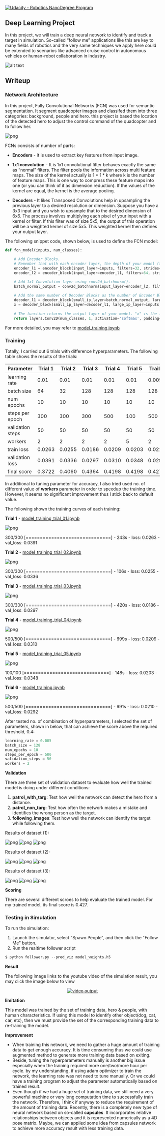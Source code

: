 [![Udacity - Robotics NanoDegree Program](https://s3-us-west-1.amazonaws.com/udacity-robotics/Extra+Images/RoboND_flag.png)](https://www.udacity.com/robotics)

## Deep Learning Project ##

In this project, we will train a deep neural network to identify and track a target in simulation. So-called “follow me” applications like this are key to many fields of robotics and the very same techniques we apply here could be extended to scenarios like advanced cruise control in autonomous vehicles or human-robot collaboration in industry.

[image_0]: ./docs/misc/sim_screenshot.png
![alt text][image_0] 

## Writeup

### Network Architecture

In this project, Fully Convolutional Networks (FCN) was used for semantic segmentation. It segment quadcopter images and classifed them into three categories: background, people and hero. this project is based the location of the detected hero to adjust the control command of the quadcopter and to follow her.

![png](./writeup_images/fcn_2.png)

FCNs consists of number of parts:
* **Encoders** - It is used to extract key features from input image.

* **1x1 convolution** - It is 1x1 convolutional filter behaves exactly the same as “normal” filters. The filter pools the information across multi feature maps. The size of the kernel actually is 1 * 1 * k where k is the number of feature maps. This is one way to compress these feature maps into one (or you can think of it as dimension reduction). If the values of the kernel are equal, the kernel is the average pooling.

* **Decoders** - It likes Transposed Convolutions help in upsampling the previous layer to a desired resolution or dimension. Suppose you have a 3x3 input and you wish to upsample that to the desired dimension of 6x6. The process involves multiplying each pixel of your input with a kernel or filter. If this filter was of size 5x5, the output of this operation will be a weighted kernel of size 5x5. This weighted kernel then defines your output layer.

The following snippet code, shown below, is used to define the FCN model:

``` python
def fcn_model(inputs, num_classes):
    
    # Add Encoder Blocks. 
    # Remember that with each encoder layer, the depth of your model (the number of filters) increases.
    encoder_l1 = encoder_block(input_layer=inputs, filters=32, strides=2)
    encoder_l2 = encoder_block(input_layer=encoder_l1, filters=64, strides=2)

    # Add 1x1 Convolution layer using conv2d_batchnorm().
    batch_normal_output = conv2d_batchnorm(input_layer=encoder_l2, filters=128, kernel_size=1, strides=1)
    
    # Add the same number of Decoder Blocks as the number of Encoder Blocks
    decoder_l1 = decoder_block(small_ip_layer=batch_normal_output, large_ip_layer=encoder_l1, filters=64)
    x = decoder_block(small_ip_layer=decoder_l1, large_ip_layer=inputs, filters=32)    
    
    # The function returns the output layer of your model. "x" is the final layer obtained from the last decoder_block()
    return layers.Conv2D(num_classes, 1, activation='softmax', padding='same')(x)
```

For more detailed, you may refer to [model_training.ipynb](https://github.com/samuelpfchoi/RoboND-P4-DeepLearning-Project/blob/master/code/model_training.ipynb)

### Training

Totally, I carried out 6 trials with difference hyperparameters. The following table shows the results of the trials:


| Parameter         | Trial 1 | Trial 2 | Trial 3 | Trial 4 | Trial 5 | Trail 6 |
| ----------------- | ------- | ------- | ------- | ------- | ------- | -------
| learning rate     | 0.01    | 0.01    | 0.01    | 0.01    | 0.01    | 0.005   |
| batch size        | 64      | 32      | 128     | 128     | 128     | 128     |
| num epochs        | 10      | 10      | 10      | 10      | 10      | 10      |
| steps per epoch   | 300     | 300     | 300     | 500     | 100     | 500     |
| validation steps  | 50      | 50      | 50      | 50      | 50      | 50      |
| workers           | 2       | 2       | 2       | 2       | 5       | 2       |
| train loss        | 0.0263  | 0.0255  | 0.0186  | 0.0209  | 0.0203  | 0.0210  |
| validation loss   | 0.0391  | 0.0336  | 0.0297  | 0.0310  | 0.0348  | 0.0292  |
| final score       | 0.3722  | 0.4060  | 0.4364  | 0.4198  | 0.4198  | 0.4270  |


In additional to tuning parameter for accuracy, I also tried used no. of different value of **workers** parameter in order to speedup the training time. However, it seems no significant improvement thus I stick back to default value.


The following shown the training curves of each training:

**Trial 1** - [model_training_trial_01.ipynb](https://github.com/samuelpfchoi/RoboND-P4-DeepLearning-Project/blob/master/code/model_training_trial_01.ipynb)

![png](./writeup_images/training_curves_trial_01.png)

300/300 [==============================] - 243s - loss: 0.0263 - val_loss: 0.0391

**Trial 2** - [model_training_trial_02.ipynb](https://github.com/samuelpfchoi/RoboND-P4-DeepLearning-Project/blob/master/code/model_training_trial_02.ipynb)

![png](./writeup_images/training_curves_trial_02.png)

300/300 [==============================] - 106s - loss: 0.0255 - val_loss: 0.0336

**Trial 3** - [model_training_trial_03.ipynb](https://github.com/samuelpfchoi/RoboND-P4-DeepLearning-Project/blob/master/code/model_training_trial_03.ipynb)

![png](./writeup_images/training_curves_trial_03.png)

300/300 [==============================] - 420s - loss: 0.0186 - val_loss: 0.0297

**Trial 4** - [model_training_trial_04.ipynb](https://github.com/samuelpfchoi/RoboND-P4-DeepLearning-Project/blob/master/code/model_training_trial_04.ipynb)

![png](./writeup_images/training_curves_trial_04.png)

500/500 [==============================] - 699s - loss: 0.0209 - val_loss: 0.0310

**Trial 5** - [model_training_trial_05.ipynb](https://github.com/samuelpfchoi/RoboND-P4-DeepLearning-Project/blob/master/code/model_training_trial_05.ipynb)

![png](./writeup_images/training_curves_trial_05.png)

100/100 [==============================] - 148s - loss: 0.0203 - val_loss: 0.0348

**Trial 6** - [model_training.ipynb](https://github.com/samuelpfchoi/RoboND-P4-DeepLearning-Project/blob/master/code/model_training.ipynb)

![png](./writeup_images/training_curves_trial_06.png)

500/500 [==============================] - 691s - loss: 0.0210 - val_loss: 0.0292


After tested no. of combination of hyperparameters, I selected the set of parameters, shown in below, that can achieve the score above the required threshold, 0.4:

``` python
learning_rate = 0.005 
batch_size = 128
num_epochs = 10
steps_per_epoch = 500
validation_steps = 50
workers = 2
```

**Validation**

There are three set of validation dataset to evaluate how well the trained model is doing under different conditions:
1) **patrol_with_targ**: Test how well the network can detect the hero from a distance.
2) **patrol_non_targ**: Test how often the network makes a mistake and identifies the wrong person as the target.
3) **following_images**: Test how well the network can identify the target while following them.

Results of dataset (1):

![png](./writeup_images/valid_output_1_1.png)
![png](./writeup_images/valid_output_1_2.png)
![png](./writeup_images/valid_output_1_3.png)

Results of dataset (2):

![png](./writeup_images/valid_output_2_1.png)
![png](./writeup_images/valid_output_2_2.png)
![png](./writeup_images/valid_output_2_3.png)

Results of dataset (3):

![png](./writeup_images/valid_output_3_1.png)
![png](./writeup_images/valid_output_3_2.png)
![png](./writeup_images/valid_output_3_3.png)

**Scoring**

There are several different scroes to help evaluate the trained model. For my trained model, its final score is 0.427.

### Testing in Simulation

To run the simulation:
1. Launch the simulator, select "Spawn People", and then click the "Follow Me" button.
2. Run the realtime follower script

``` python
$ python follower.py --pred_viz model_weights.h5
```

**Result**

The following image links to the youtube video of the simulation result, you may click the image below to view

<p align="center">
    <a href="https://www.youtube.com/watch?v=FUz385ahS-U">
        <img src="https://img.youtube.com/vi/FUz385ahS-U/0.jpg" alt="video output">
    </a>
</p>

**limitation**

This model was trained by the set of training data, hero & people, with human characteristics. If using this model to identify other object(dog, cat, car, etc), then we must provide the set of the corresponding training data to re-training the model.

**Improvement**
* When training this network, we need to gather a huge amount of training data to get enough accuracy. It is time consuming thus we could use augmented method to generate more training data based on exiting.
* Beside, tuning the hyperparameters manually is another big issue especially when the training required more one/two/more hour per cycle. by my understanding, if using adam optimizer to train the network, the learning rate was not need to tune manually. Or we could have a training program to adjust the parameter automatically based on trained result.
* Even though if we had a huge set of training data, we still need a very powerful machine or very long computation time to successfully train the network. Therefore, I think if anyway to reduce the requirement of the amount of training data. Recently, there is a completely new type of neural network based on so-called **capsules**. It incorporates relative relationships between objects and it is represented numerically as a 4D pose matrix. Maybe, we can applied some idea from capsules network to achieve more accuracy result with less training data.